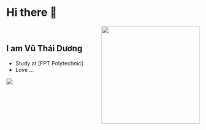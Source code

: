 # Hi there 👋

<div align="left">
<a href="https://app.daily.dev/Dyong46">
    <img width="256" align="right"
    src="https://api.daily.dev/devcards/d8bd2151691f4595911277902bfb3df1.png?r=xr1"
    />
</a>
</div>

<br/>

## I am Vũ Thái Dương 
- Study at [FPT Polytechnic]
- Love ...
<a href="https://visitcount.itsvg.in">
  <img src="https://visitcount.itsvg.in/api?id=DuongVu&label=Profile%20Views&color=1&icon=2&pretty=true" />
</a>
